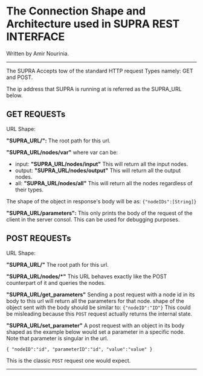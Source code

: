 # The Connection Shape and Architecture used in **SUPRA REST INTERFACE**
Written by Amir Nourinia.

----------
The SUPRA Accepts tow of the standard HTTP request Types namely: GET and POST.

The ip address that SUPRA is running at is referred as the SUPRA_URL below.
## GET REQUESTs

URL Shape:

**"SUPRA_URL/":** The root path for this url.

**"SUPRA_URL/nodes/var"** where var can be:
- input:    **"SUPRA_URL/nodes/input"**
This will return all the input nodes.
- output:   **"SUPRA_URL/nodes/output"** 
This will return all the output nodes.
- all:      **"SUPRA_URL/nodes/all"**
This will return all the nodes regardless of their types.

The shape of the object in response's body will be as:
`{"nodeIDs":[String]}`

**"SUPRA_URL/parameters":** This only prints the body of the request of the client in the server consol. This can be used for debugging purposes.

## POST REQUESTs

URL Shape:

**"SUPRA_URL/"** The root path for this url.

**"SUPRA_URL/nodes/\*"** This URL behaves exactly like the POST counterpart of it and queries the nodes.

**"SUPRA_URL/get_parameters"**
Sending a post request with a node id in its body to this url will return all the parameters for that node.
shape of the object sent with the body should be similar to: `{"nodeID":"ID"}`
This could be misleading because this `POST` request actually returns the internal state.

**"SUPRA_URL/set_parameter"**
A post request with an object in its body shaped as the example below would set a parameter in a specific node. Note that parameter is singular in the url.

`{
    "nodeID":"id",
    "parameterID":"id",
    "value":"value"
}`


This is the classic `POST` request one would expect.


----------
